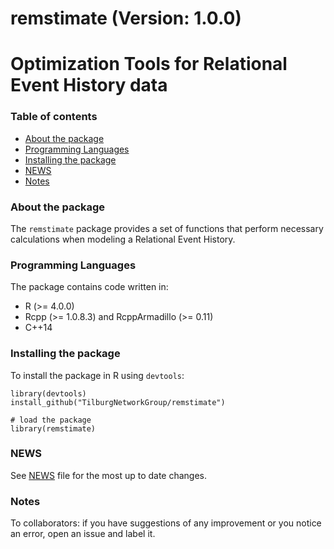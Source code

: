 # remstimate (Version: 1.0.0)
# Optimization Tools for Relational Event History data
### Table of contents
* [About the package](#about-the-package)
* [Programming Languages](#programming-languages)
* [Installing the package](#installing-the-package)
* [NEWS](#news)
* [Notes](#notes)

### About the package
The `remstimate` package provides a set of functions that perform necessary calculations when modeling a Relational Event History.

### Programming Languages
The package contains code written in:
* R (>= 4.0.0)
* Rcpp (>= 1.0.8.3) and RcppArmadillo (>= 0.11)
* C++14
	
### Installing the package
To install the package in R using `devtools`:

```
library(devtools)
install_github("TilburgNetworkGroup/remstimate")

# load the package
library(remstimate)
```

### NEWS
See [NEWS](NEWS.md) file for the most up to date changes.

### Notes
To collaborators: if you have suggestions of any improvement or you notice an error, open an issue and label it.





